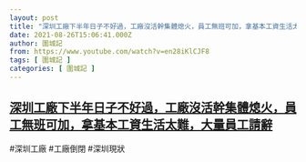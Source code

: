 ```yaml
---
layout: post
title: "深圳工廠下半年日子不好過，工廠沒活幹集體熄火，員工無班可加，拿基本工資生活太難，大量員工請辭"
date: 2021-08-26T15:06:41.000Z
author: 圍城記
from: https://www.youtube.com/watch?v=en28iKlCJF8
tags: [ 圍城記 ]
categories: [ 圍城記 ]
---
```

<!--1629990401000-->
[深圳工廠下半年日子不好過，工廠沒活幹集體熄火，員工無班可加，拿基本工資生活太難，大量員工請辭](https://www.youtube.com/watch?v=en28iKlCJF8)
------

<div>
#深圳工廠 #工廠倒閉 #深圳現狀
</div>
